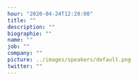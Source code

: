 ```yaml
---
hour: "2020-04-24T12:20:00"
title: ""
description: ""
biographie: ""
name: ""
job: ""
company: ""
picture: ../images/speakers/default.png
twitter: ""
---
```


